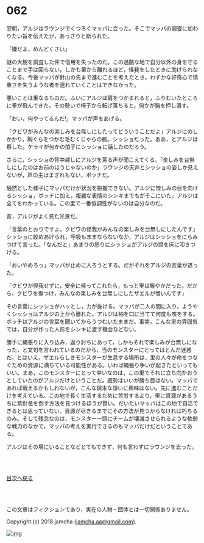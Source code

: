 # 062

翌朝，アルジはラウンジでくつろぐマッパに会った。そこでマッパの調査に加わりたい旨を伝えたが，あっさりと断られた。  

「嫌だよ，めんどくさい」  

謎の大樹を調査した件で信用を失ったのだ。この過酷な地で自分以外の身を守ることまで手は回らない。しかも里から離れるほど，怪我をしたときに助けられなくなる。今後マッパが針山の先まで進むことを考えたとき，わずかな好奇心で慎重さを失うような者を連れていくことはできなかった。  

悪いことは重なるものだ。ふいにアルジは肩をつかまれると，ふりむいたところに拳が飛んできた。その勢いで椅子から転げ落ちると，何かが胸を押し潰す。  

「おい，何やってるんだ!」マッパが声をあげる。  

「クビワがみんなの楽しみを台無しにしたってどういうことだよ」アルジにのしかかり，胸ぐらをつかむ毛むくじゃらの腕。シッショだった。ああ，とアルジは察した。ケライが何かの拍子にシッショに話したのだろう。  

さらに，シッショの背中越しにアルジを罵る声が聞こえてくる。「楽しみを台無しにしたのはお前のほうじゃないのか」ラウンジの天井とシッショの姿しか見えないが，声の主はまぎれもない，ボッチだ。  

騒然とした様子にマッパだけが状況を把握できない。アルジに憎しみの目を向けるシッショ，ボッチに加え，複雑な表情のシンキまでもがそこにいた。アルジは全てをわかっている。この里で一番協調性がないのは自分なのだ。  

昔，アルジがよく見た光景だ。  

「言葉のとおりですよ。クビワの怪我がみんなの楽しみを台無しにしたんです」シッショに絞めあげられ，呼吸もままならないなか，アルジはシッショをにらみつけて言った。「なんだと」あまりの怒りにシッショがアルジの頭を床に叩きつける。  

「おいやめろっ」マッパが止めに入ろうとする。だがそれをアルジの言葉が遮った。  

「クビワが怪我せずに，安全に帰ってこれたら，もっと里は賑やかだった。だから，クビワを傷つけ，みんなの楽しみを台無しにしたザエルが憎いんです」  

その言葉にシッショがハッとし，力が抜ける。マッパが二人の間に入り，ようやくシッショはアルジの上から離れた。アルジは袖を口に当てて何度も咳をする。ボッチはアルジの言葉を聞いてからうつむいたままだ。事実，こんな里の雰囲気では，自分が作った人形をシンキに渡す機会などない。  

勝手に縄張りに入り込み，返り討ちにあって，しかもそれで楽しみが台無しになった，と文句を言われているのだから，当のモンスターにとってはとんだ迷惑だ。とはいえ，ザエルらしきモンスターが生息する場所は，里の人々が命をつなぐための資源に満ちている可能性がある。いわば縄張り争いが起きたといってもいい。まあ，このモンスターにとって幸いなのは，この里でそれに立ち向かおうとしていたのがアルジだけということだ。威勢はいいが勝ち目はない。マッパであれば戦えるかもしれないが，こんな瑣末な諍いに興味はない。先に進むことだけを考えている。この地で長く生活するために苦労するより，里に資源があるうちに紫針竜を倒す方法を見つけるほうが賢い。だいたいマッパはこの地で自活できるとは思っていない。資源が尽きるまでにその方法が見つからなければ朽ちるのみ。そして残念なのは，モンスター一頭にチームが壊滅させられるような軟弱な戦力のなかで，マッパの考えを実行できるのもマッパだけだということである。  

アルジはその場にいることなどとてもできず，何も言わずにラウンジを去った。  

<br>  
<br>  

[目次へ戻る](https://github.com/jamcha-aa/OblivionReports/blob/master/README.md)  

<br>  
<br>  

この文章はフィクションであり，実在の人物・団体とは一切関係ありません。  

Copyright (c) 2018 jamcha (jamcha.aa@gmail.com).  

[![img](http://i.creativecommons.org/l/by-nc-sa/4.0/88x31.png)](http://creativecommons.org/licenses/by-nc-sa/4.0/deed)